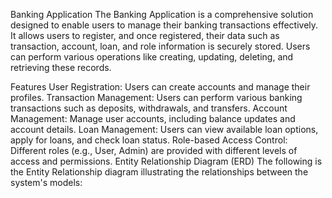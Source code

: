 Banking Application
The Banking Application is a comprehensive solution designed to enable users to manage their banking transactions effectively. It allows users to register, and once registered, their data such as transaction, account, loan, and role information is securely stored. Users can perform various operations like creating, updating, deleting, and retrieving these records.

Features
User Registration: Users can create accounts and manage their profiles.
Transaction Management: Users can perform various banking transactions such as deposits, withdrawals, and transfers.
Account Management: Manage user accounts, including balance updates and account details.
Loan Management: Users can view available loan options, apply for loans, and check loan status.
Role-based Access Control: Different roles (e.g., User, Admin) are provided with different levels of access and permissions.
Entity Relationship Diagram (ERD)
The following is the Entity Relationship diagram illustrating the relationships between the system's models:

